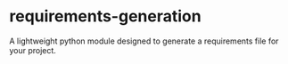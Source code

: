 # requirements-generation
A lightweight python module designed to generate a requirements file for your project.
